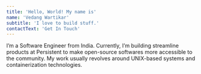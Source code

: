 ```yaml
---
title: 'Hello, World! My name is'
name: 'Vedang Wartikar'
subtitle: 'I love to build stuff.'
contactText: 'Get In Touch'
---
```


I’m a Software Engineer from India. Currently, I’m building streamline products at Persistent to make open-source softwares more accessible to the community. My work usually revolves around UNIX-based systems and containerization technologies.